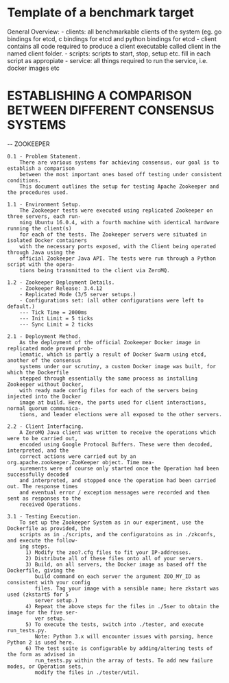 # Template of a benchmark target

General Overview:
	- clients: all benchmarkable clients of the system (eg. go bindings for etcd, c bindings for etcd and python bindings for etcd
		- client contains all code required to produce a client executable called client in the named client folder.
	- scripts: scripts to start, stop, setup etc. fill in each script as appropiate
	- service: all things required to run the service, i.e. docker images etc

# ESTABLISHING A COMPARISON BETWEEN DIFFERENT CONSENSUS SYSTEMS
-- ZOOKEEPER

	0.1 - Problem Statement.
		There are various systems for achieving consensus, our goal is to establish a comparison
		between the most important ones based off testing under consistent conditions.
		This document outlines the setup for testing Apache Zookeeper and the procedures used.

	1.1 - Environment Setup.
		The Zookeeper tests were executed using replicated Zookeeper on three servers, each run-
		ning Ubuntu 16.0.4, with a fourth machine with identical hardware running the client(s)
		for each of the tests. The Zookeeper servers were situated in isolated Docker containers
		with the necessary ports exposed, with the Client being operated through Java using the
		official Zookeeper Java API. The tests were run through a Python script with the opera-
		tions being transmitted to the client via ZeroMQ. 

	1.2 - Zookeeper Deployment Details.
		- Zookeeper Release: 3.4.12
		- Replicated Mode (3/5 server setups.)
		- Configurations set: (all other configurations were left to default.)
		--- Tick Time = 2000ms
		--- Init Limit = 5 ticks
		--- Sync Limit = 2 ticks

	2.1 - Deployment Method.
		As the deployment of the official Zookeeper Docker image in replicated mode proved prob-
		lematic, which is partly a result of Docker Swarm using etcd, another of the consensus
		systems under our scrutiny, a custom Docker image was built, for which the Dockerfile 
		stepped through essentially the same process as installing Zookeeper without Docker, 
		with ready made config files for each of the servers being injected into the Docker 
		image at build. Here, the ports used for client interactions, normal quorum communica-
		tions, and leader elections were all exposed to the other servers.

	2.2 - Client Interfacing.
		A ZeroMQ Java client was written to receive the operations which were to be carried out,
		encoded using Google Protocol Buffers. These were then decoded, interpreted, and the 
		correct actions were carried out by an org.apache.zookeeper.ZooKeeper object. Time mea-
		surements were of course only started once the Operation had been successfully decoded
		and interpreted, and stopped once the operation had been carried out. The response times
 		and eventual error / exception messages were recorded and then sent as responses to the 
		received Operations. 

	3.1 - Testing Execution.
		To set up the Zookeeper System as in our experiment, use the Dockerfile as provided, the
		scripts as in ./scripts, and the configuratoins as in ./zkconfs, and execute the follow-
		ing steps.
		  1) Modify the zoo?.cfg files to fit your IP-addresses.
		  2) Distribute all of these files onto all of your servers.
		  3) Build, on all servers, the Docker image as based off the Dockerfile, giving the 
		     build command on each server the argument ZOO_MY_ID as consistent with your config 
		     files. Tag your image with a sensible name; here zkstart was used (zkstart5 for 5 
		     server setup.)
		  4) Repeat the above steps for the files in ./5ser to obtain the image for the five ser-
		     ver setup.
		  5) To execute the tests, switch into ./tester, and execute run_tests.py.
		     Note: Python 3.x will encounter issues with parsing, hence Python 2 is used here. 
		  6) The test suite is configurable by adding/altering tests of the form as advised in 
		     run_tests.py within the array of tests. To add new failure modes, or Operation sets, 
		     modify the files in ./tester/util.

